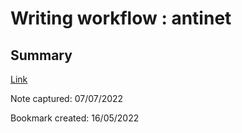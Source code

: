 # Writing workflow : antinet

## Summary

[Link](https://www.reddit.com/r/antinet/comments/unhpib/writing_workflow/)

Note captured: 07\/07\/2022

Bookmark created: 16\/05\/2022
